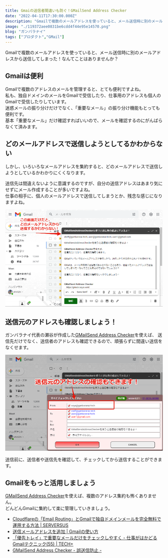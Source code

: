 ```yaml
---
title: Gmaiの送信者間違いも防ぐ！GMailSend Address Checker
date: "2022-04-11T17:30:00.000Z"
description: "Gmailで複数のメールアドレスを使っていると、メール送信時に別のメールアドレスから送信してしまった！なんてことはありませんか？"
image: "./119372aee0831be6cdd4f44e95e14570.png"
blog: "ガンバラナイ"
tags: ["プロダクト","GMail"]
---
```

Gmailで複数のメールアドレスを使っていると、メール送信時に別のメールアドレスから送信してしまった！なんてことはありませんか？

## Gmailは便利

Gmailで複数のアドレスのメールを管理すると、とても便利ですよね。  
私も、独自ドメインのメールをGmailで受信したり、仕事用のアドレスも個人のGmailで受信したりしています。  
迷惑メールの振り分けだけでなく、「重要なメール」の振り分け機能もとっても便利です。  
基本「重要なメール」だけ確認すればいいので、メールを確認するのにがんばらなくて済みます。

## どのメールアドレスで送信しようとしてるかわからない
しかし、いろいろなメールアドレスを集約すると、どのメールアドレスで送信しようとしているかわかりにくくなります。

送信先は間違えないように意識するのですが、自分の送信アドレスはあまり気にせずにメール作成することが多いですよね。  
仕事の相手に、個人のメールアドレスで送信してしまうとか、残念な感じになりますよね。

![](./7bff9ffcf1c638ecc880204b3746f024.png)

## 送信元のアドレスも確認しましょう！

ガンバラナイ代表の瀬谷が作成した[GMailSend Address Checker](https://gmsck.seya.work/)を使えば、
送信先だけでなく、送信者のアドレスも確認できるので、頑張らずに間違い送信をなくせます。

![](./119372aee0831be6cdd4f44e95e14570.png)

送信前に、送信者や送信先を確認して、チェックしてから送信することができます。

## Gmailをもっと活用しましょう

[GMailSend Address Checker](https://gmsck.seya.work/)を使えば、複数のアドレス集約も怖くありません。  
どんどんGmailに集約して楽に管理していきましょう。

* [Cloudflareの「Email Routing」とGmailで独自ドメインメールを完全無料で運用する方法 | SERVERSUS](https://www.serversus.work/topics/qkf8sh2jusl8u6sjm5v5/)
* [送信メールアドレスを追加 | Gmailの使い方](https://www.g-workspace.jp/googleworkspace-reference/gmail/another-sendmail/)
* [「優先トレイ」で重要なメールだけをチェックしやすく - 仕事がはかどるGmailテクニック(55) | TECH+](https://news.mynavi.jp/techplus/article/gmail_tech-55/)
* [GMailSend Address Checker - 誤送信防止 -](https://gmsck.seya.work/)

